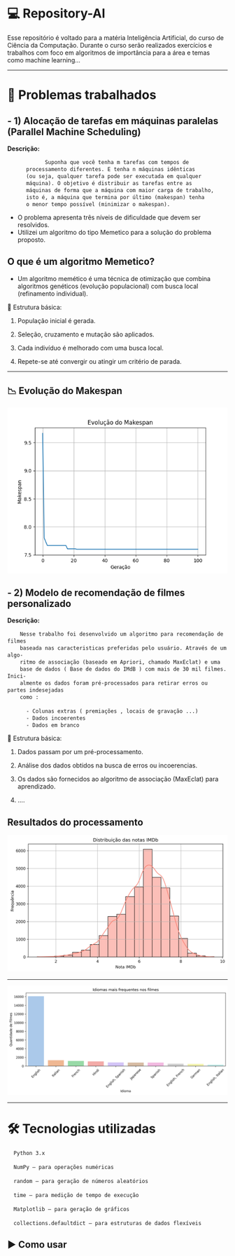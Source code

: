 # :computer: Repository-AI 

Esse repositório é voltado para a matéria Inteligência Artificial, do curso de Ciência da Computação. Durante o curso serão realizados exercícios e trabalhos com foco em algoritmos de importância para a área e temas como machine learning...

---

# 📌 Problemas trabalhados 
## - 1) Alocação de tarefas em máquinas paralelas (Parallel Machine Scheduling)

  **Descrição:** 

  
                Suponha que você tenha m tarefas com tempos de
          processamento diferentes. E tenha n máquinas idênticas 
          (ou seja, qualquer tarefa pode ser executada em qualquer 
          máquina). O objetivo é distribuir as tarefas entre as 
          máquinas de forma que a máquina com maior carga de trabalho, 
          isto é, a máquina que termina por último (makespan) tenha 
          o menor tempo possível (minimizar o makespan).
          

  - O problema apresenta três níveis de dificuldade que devem ser resolvidos. 
  - Utilizei um algoritmo do tipo Memetico para a solução do problema proposto.

## O que é um algoritmo Memetico?

 - Um algoritmo memético é uma técnica de otimização que combina algoritmos genéticos (evolução populacional) com busca local (refinamento individual).

📌 Estrutura básica:

  1. População inicial é gerada.
  
  2. Seleção, cruzamento e mutação são aplicados.
  
  3. Cada indivíduo é melhorado com uma busca local.
  
  4. Repete-se até convergir ou atingir um critério de parada.

---
## :chart_with_downwards_trend: Evolução do Makespan


   ![Evolução do Makespan](codigo-IA-exercicio3/evolucao_makespan.png)

## - 2) Modelo de recomendação de filmes personalizado

  **Descrição:** 

        Nesse trabalho foi desenvolvido um algoritmo para recomendação de filmes 
        baseada nas caracteristicas preferidas pelo usuário. Através de um algo-
        ritmo de associação (baseado em Apriori, chamado MaxEclat) e uma
        base de dados ( Base de dados do IMdB ) com mais de 30 mil filmes. Inici-
        almente os dados foram pré-processados para retirar erros ou partes indesejadas
        como :

          - Colunas extras ( premiações , locais de gravação ...)
          - Dados incoerentes
          - Dados em branco 

📌 Estrutura básica:

  1. Dados passam por um pré-processamento.
  
  2. Análise dos dados obtidos na busca de erros ou incoerencias.
  
  3. Os dados são fornecidos ao algoritmo de associação (MaxEclat) para aprendizado.
  
  4.  ....

## Resultados do processamento 

  ![Distribuição das notas do IMdB](machine-learning/pre-processamento/grafico_1.png)

---

  ![Idiomas mais frequentes nos filmes do IMdB](machine-learning/pre-processamento/grafico_2.png)
  


---

# 🛠️ Tecnologias utilizadas

```
  Python 3.x

  NumPy – para operações numéricas

  random – para geração de números aleatórios

  time – para medição de tempo de execução

  Matplotlib – para geração de gráficos

  collections.defaultdict – para estruturas de dados flexíveis
```

## ▶️ Como usar

   






